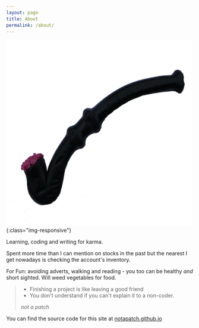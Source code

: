 ```yaml
---
layout: page
title: About
permalink: /about/
---
```


![This is not a pipe](/assets/images/not-a-pipe.png){:class="img-responsive"}

Learning, coding and writing for karma.

Spent more time than I can mention on stocks in the past but the nearest I get nowadays is checking the account's inventory. 

For Fun: avoiding adverts, walking and reading - you too can be healthy *and* short sighted. Will weed vegetables for food.

> - Finishing a project is like leaving a good friend  
> - You don't understand if you can't explain it to a non-coder.  
>  
> *not a patch*



You can find the source code for this site at [notapatch.github.io](https://github.com/notapatch/notapatch.github.io)
